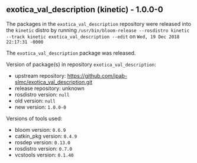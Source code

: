 ## exotica_val_description (kinetic) - 1.0.0-0

The packages in the `exotica_val_description` repository were released into the `kinetic` distro by running `/usr/bin/bloom-release --rosdistro kinetic --track kinetic exotica_val_description --edit` on `Wed, 19 Dec 2018 22:17:31 -0000`

The `exotica_val_description` package was released.

Version of package(s) in repository `exotica_val_description`:

- upstream repository: https://github.com/ipab-slmc/exotica_val_description.git
- release repository: unknown
- rosdistro version: `null`
- old version: `null`
- new version: `1.0.0-0`

Versions of tools used:

- bloom version: `0.6.9`
- catkin_pkg version: `0.4.9`
- rosdep version: `0.13.0`
- rosdistro version: `0.7.0`
- vcstools version: `0.1.40`


